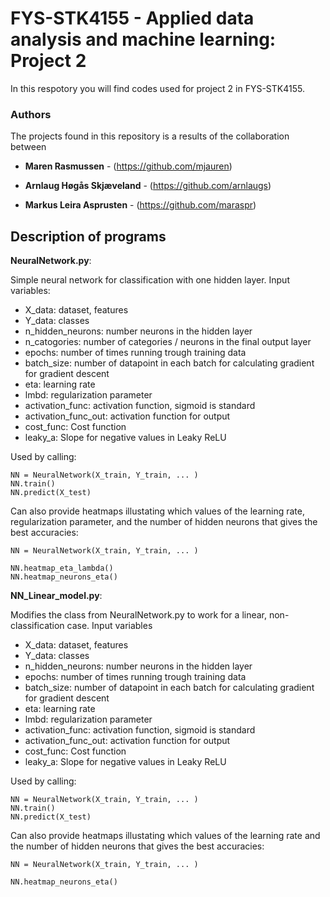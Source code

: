 # FYS-STK4155 - Applied data analysis and machine learning: Project 2

In this respotory you will find codes used for project 2 in FYS-STK4155. 

### Authors
The projects found in this repository is a results of the collaboration between

* **Maren Rasmussen** - (https://github.com/mjauren)

* **Arnlaug Høgås Skjæveland** - (https://github.com/arnlaugs)

* **Markus Leira Asprusten** - (https://github.com/maraspr)



## Description of programs

**NeuralNetwork.py**: 

Simple neural network for classification with one hidden layer. 
Input variables:
* X_data: dataset, features
* Y_data: classes
* n_hidden_neurons: number neurons in the hidden layer
* n_catogories: number of categories / neurons in the final
            output layer
* epochs: number of times running trough training data
* batch_size: number of datapoint in each batch for calculating
            gradient for gradient descent
* eta: learning rate
* lmbd: regularization parameter
* activation_func: activation function, sigmoid is standard
* activation_func_out: activation function for output
* cost_func: Cost function
* leaky_a: Slope for negative values in Leaky ReLU

Used by calling:

    NN = NeuralNetwork(X_train, Y_train, ... )
    NN.train() 
    NN.predict(X_test)

Can also provide heatmaps illustating which values of the learning rate, regularization parameter, and the number of hidden neurons that gives the best accuracies:

    NN = NeuralNetwork(X_train, Y_train, ... )

    NN.heatmap_eta_lambda()
    NN.heatmap_neurons_eta()
   
   
**NN_Linear_model.py**:

 Modifies the class from NeuralNetwork.py to work for a linear, non-classification case.
 Input variables
* X_data: dataset, features
* Y_data: classes
* n_hidden_neurons: number neurons in the hidden layer
* epochs: number of times running trough training data
* batch_size: number of datapoint in each batch for calculating
            gradient for gradient descent
* eta: learning rate
* lmbd: regularization parameter
* activation_func: activation function, sigmoid is standard
* activation_func_out: activation function for output
* cost_func: Cost function
* leaky_a: Slope for negative values in Leaky ReLU

Used by calling:

    NN = NeuralNetwork(X_train, Y_train, ... )
    NN.train() 
    NN.predict(X_test)

Can also provide heatmaps illustating which values of the learning rate and the number of hidden neurons that gives the best accuracies:

    NN = NeuralNetwork(X_train, Y_train, ... )

    NN.heatmap_neurons_eta()
